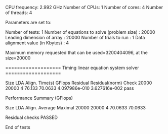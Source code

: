 CPU frequency:    2.992 GHz
Number of CPUs: 1
Number of cores: 4
Number of threads: 4

Parameters are set to:

Number of tests: 1
Number of equations to solve (problem size) : 20000
Leading dimension of array                  : 20000
Number of trials to run                     : 1
Data alignment value (in Kbytes)            : 4

Maximum memory requested that can be used=3200404096, at the size=20000

=================== Timing linear equation system solver ===================

Size   LDA    Align. Time(s)    GFlops   Residual     Residual(norm) Check
20000  20000  4      76.133     70.0633  4.097986e-010 3.627616e-002   pass

Performance Summary (GFlops)

Size   LDA    Align.  Average  Maximal
20000  20000  4       70.0633  70.0633

Residual checks PASSED

End of tests

